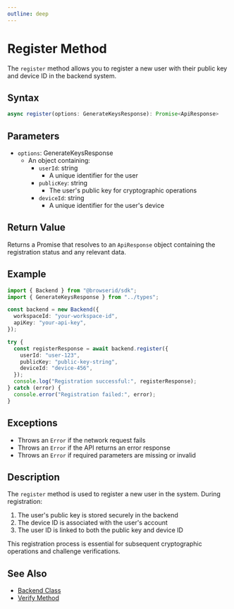 ```yaml
---
outline: deep
---
```


# Register Method

The `register` method allows you to register a new user with their public key and device ID in the backend system.

## Syntax

```typescript
async register(options: GenerateKeysResponse): Promise<ApiResponse>
```

## Parameters

- `options`: GenerateKeysResponse
  - An object containing:
    - `userId`: string
      - A unique identifier for the user
    - `publicKey`: string
      - The user's public key for cryptographic operations
    - `deviceId`: string
      - A unique identifier for the user's device

## Return Value

Returns a Promise that resolves to an `ApiResponse` object containing the registration status and any relevant data.

## Example

```typescript
import { Backend } from "@browserid/sdk";
import { GenerateKeysResponse } from "../types";

const backend = new Backend({
  workspaceId: "your-workspace-id",
  apiKey: "your-api-key",
});

try {
  const registerResponse = await backend.register({
    userId: "user-123",
    publicKey: "public-key-string",
    deviceId: "device-456",
  });
  console.log("Registration successful:", registerResponse);
} catch (error) {
  console.error("Registration failed:", error);
}
```

## Exceptions

- Throws an `Error` if the network request fails
- Throws an `Error` if the API returns an error response
- Throws an `Error` if required parameters are missing or invalid

## Description

The `register` method is used to register a new user in the system. During registration:

1. The user's public key is stored securely in the backend
2. The device ID is associated with the user's account
3. The user ID is linked to both the public key and device ID

This registration process is essential for subsequent cryptographic operations and challenge verifications.

## See Also

- [Backend Class](./backend-class)
- [Verify Method](./verify)
